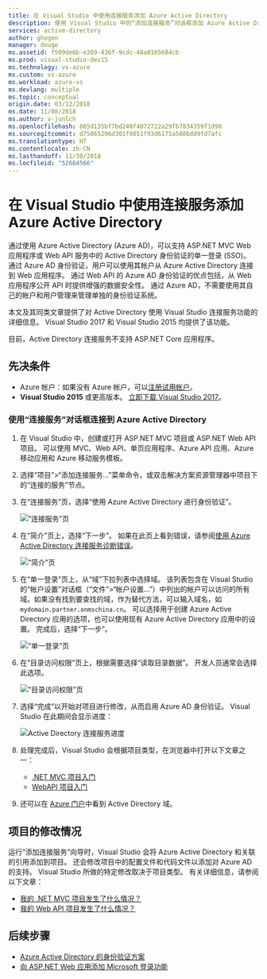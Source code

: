 ```yaml
---
title: 在 Visual Studio 中使用连接服务添加 Azure Active Directory
description: 使用 Visual Studio 中的“添加连接服务”对话框添加 Azure Active Directory
services: active-directory
author: ghogen
manager: douge
ms.assetid: f599de6b-e369-436f-9cdc-48a0165684cb
ms.prod: visual-studio-dev15
ms.technology: vs-azure
ms.custom: vs-azure
ms.workload: azure-vs
ms.devlang: multiple
ms.topic: conceptual
origin.date: 03/12/2018
ms.date: 11/08/2018
ms.author: v-junlch
ms.openlocfilehash: 865d135bf7bd240f4072722a29fb7834359f1d90
ms.sourcegitcommit: d75065296d301f0851f93d6175a508bdd9fd7afc
ms.translationtype: HT
ms.contentlocale: zh-CN
ms.lasthandoff: 11/30/2018
ms.locfileid: "52664566"
---
```

# <a name="adding-an-azure-active-directory-by-using-connected-services-in-visual-studio"></a>在 Visual Studio 中使用连接服务添加 Azure Active Directory

通过使用 Azure Active Directory (Azure AD)，可以支持 ASP.NET MVC Web 应用程序或 Web API 服务中的 Active Directory 身份验证的单一登录 (SSO)。 通过 Azure AD 身份验证，用户可以使用其帐户从 Azure Active Directory 连接到 Web 应用程序。 通过 Web API 的 Azure AD 身份验证的优点包括，从 Web 应用程序公开 API 时提供增强的数据安全性。 通过 Azure AD，不需要使用其自己的帐户和用户管理来管理单独的身份验证系统。

本文及其同类文章提供了对 Active Directory 使用 Visual Studio 连接服务功能的详细信息。 Visual Studio 2017 和 Visual Studio 2015 均提供了该功能。

目前，Active Directory 连接服务不支持 ASP.NET Core 应用程序。

## <a name="prerequisites"></a>先决条件

- Azure 帐户：如果没有 Azure 帐户，可以[注册试用帐户](https://www.azure.cn/pricing/1rmb-trial/?WT.mc_id=A261C142F)。
- **Visual Studio 2015** 或更高版本。 [立即下载 Visual Studio 2017](https://aka.ms/vsdownload?utm_source=mscom&utm_campaign=msdocs)。

### <a name="connect-to-azure-active-directory-using-the-connected-services-dialog"></a>使用“连接服务”对话框连接到 Azure Active Directory

1. 在 Visual Studio 中，创建或打开 ASP.NET MVC 项目或 ASP.NET Web API 项目。 可以使用 MVC、Web API、单页应用程序、Azure API 应用、Azure 移动应用和 Azure 移动服务模板。

1. 选择“项目”>“添加连接服务...”菜单命令，或双击解决方案资源管理器中项目下的“连接的服务”节点。

1. 在“连接服务”页，选择“使用 Azure Active Directory 进行身份验证”。

    ![“连接服务”页](./media/vs-azure-active-directory/connected-services-add-active-directory.png)

1. 在“简介”页上，选择“下一步”。 如果在此页上看到错误，请参阅[使用 Azure Active Directory 连接服务诊断错误](vs-active-directory-error.md)。

    ![“简介”页](./media/vs-azure-active-directory/configure-azure-ad-wizard-1.png)

1. 在“单一登录”页上，从“域”下拉列表中选择域。 该列表包含在 Visual Studio 的“帐户设置”对话框（“文件”>“帐户设置...”）中列出的帐户可以访问的所有域。如果没有找到要查找的域，作为替代方法，可以输入域名，如 `mydomain.partner.onmschina.cn`。 可以选择用于创建 Azure Active Directory 应用的选项，也可以使用现有 Azure Active Directory 应用中的设置。 完成后，选择“下一步”。

    ![“单一登录”页](./media/vs-azure-active-directory/configure-azure-ad-wizard-2.png)

1. 在“目录访问权限”页上，根据需要选择“读取目录数据”。 开发人员通常会选择此选项。

    ![“目录访问权限”页](./media/vs-azure-active-directory/configure-azure-ad-wizard-3.png)

1. 选择“完成”以开始对项目进行修改，从而启用 Azure AD 身份验证。 Visual Studio 在此期间会显示进度：

    ![Active Directory 连接服务进度](./media/vs-azure-active-directory/active-directory-connected-service-output.png)

1. 处理完成后，Visual Studio 会根据项目类型，在浏览器中打开以下文章之一：

    - [.NET MVC 项目入门](vs-active-directory-dotnet-getting-started.md)
    - [WebAPI 项目入门](vs-active-directory-webapi-getting-started.md)

1. 还可以在 [Azure 门户](https://portal.azure.cn)中看到 Active Directory 域。

## <a name="how-your-project-is-modified"></a>项目的修改情况

运行“添加连接服务”向导时，Visual Studio 会将 Azure Active Directory 和关联的引用添加到项目。 还会修改项目中的配置文件和代码文件以添加对 Azure AD 的支持。 Visual Studio 所做的特定修改取决于项目类型。 有关详细信息，请参阅以下文章：

- [我的 .NET MVC 项目发生了什么情况？](vs-active-directory-dotnet-what-happened.md)
- [我的 Web API 项目发生了什么情况？](vs-active-directory-webapi-what-happened.md)

## <a name="next-steps"></a>后续步骤

- [Azure Active Directory 的身份验证方案](authentication-scenarios.md)
- [向 ASP.NET Web 应用添加 Microsoft 登录功能](quickstart-v1-aspnet-webapp.md)

<!-- Update_Description: wording update -->